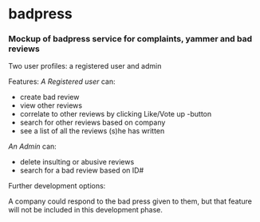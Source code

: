 # badpress
### Mockup of badpress service for complaints, yammer and bad reviews


Two user profiles: a registered user and admin

Features:
*A Registered user* can:
 * create bad review
 * view other reviews
 * correlate to other reviews by clicking Like/Vote up -button
 * search for other reviews based on company
 * see a list of all the reviews (s)he has written

*An Admin* can:
 * delete insulting or abusive reviews
 * search for a bad review based on ID#


Further development options: 

A company could respond to the bad press given to them, but that feature will not be included in this development phase.

